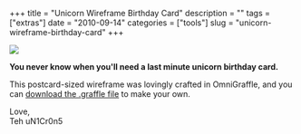 +++
title = "Unicorn Wireframe Birthday Card"
description = ""
tags = ["extras"]
date = "2010-09-14"
categories = ["tools"]
slug = "unicorn-wireframe-birthday-card"
+++



  <div class="screenshot center"><img src="//media.konigi.com/tools/unicorn-bday-card/unicorn-birthday.png" /></div>
<p><strong class="dek">You never know when you'll need a last minute unicorn birthday card.</strong></p>
<p>This postcard-sized wireframe was lovingly crafted in OmniGraffle, and you can <a href="//media.konigi.com/tools/unicorn-bday-card/unicorn-birthday.graffle.zip">download the .graffle file</a> to make your own.</p>
<p>Love,<br />
Teh uN1Cr0n5</p>
